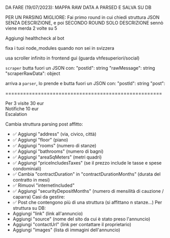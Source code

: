 DA FARE (19/07/2023): MAPPA RAW DATA A PARSED E SALVA SU DB

PER UN PARSING MIGLIORE: Fai primo round in cui chiedi struttura JSON SENZA DESCRIZIONE, e poi SECONDO ROUND SOLO DESCRIZIONE sennò viene merda 2 volte su 5

Aggiungi healthcheck al bot

fixa i tuoi node_modules quando non sei in svizzera

usa scroller infinito in frontend gui (guarda vhfesuperiori/social)

`scraper` butta fuori un JSON con:
"postId": string
"rawMessage": string
"scraperRawData": object

arriva a `parser`, lo prende e butta fuori un JSON con:
"postId": string
"post": <campo JSON col post>

=====================================================

Per 3 visite 30 eur  
Notifiche 10 eur  
Escalation

Cambia struttura parsing post affitto:

-   ✅ Aggiungi "address" (via, civico, città)
-   ✅ Aggiungi "floor" (piano)
-   ✅ Aggiungi "rooms" (numero di stanze)
-   ✅ Aggiungi "bathrooms" (numero di bagni)
-   ✅ Aggiungi "areaSqMeters" (metri quadri)
-   ✅ Aggiungi "priceIncludesTaxes" (se il prezzo include le tasse e spese condominiali)
-   ✅ Cambia "contractDuration" in "contractDurationMonths" (durata del contratto in mesi)
-   ✅ Rimuovi "internetIncluded"
-   ✅ Aggiungi "securityDepositMonths" (numero di mensilità di cauzione / caparra)
    Casi da gestire:
-   ✅ Post che contengono più di una struttura (si affittano n stanze...)
    Per struttura su DB:
-   Aggiungi "link" (link all'annuncio)
-   Aggiungi "source" (nome del sito da cui è stato preso l'annuncio)
-   Aggiungi "contactUrl" (link per contattare il proprietario)
-   Aggiungi "images" (lista di immagini dell'annuncio)

